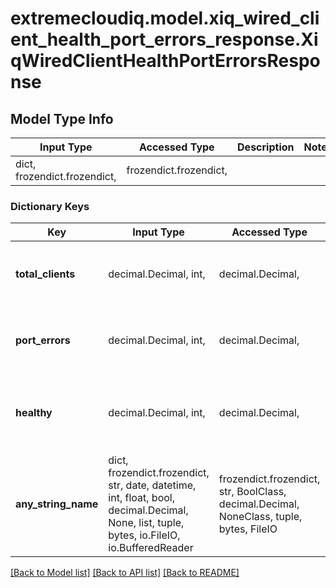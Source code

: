# extremecloudiq.model.xiq_wired_client_health_port_errors_response.XiqWiredClientHealthPortErrorsResponse

## Model Type Info
Input Type | Accessed Type | Description | Notes
------------ | ------------- | ------------- | -------------
dict, frozendict.frozendict,  | frozendict.frozendict,  |  | 

### Dictionary Keys
Key | Input Type | Accessed Type | Description | Notes
------------ | ------------- | ------------- | ------------- | -------------
**total_clients** | decimal.Decimal, int,  | decimal.Decimal,  | The total number of clients | [optional] value must be a 64 bit integer
**port_errors** | decimal.Decimal, int,  | decimal.Decimal,  | The number of clients with port errors | [optional] value must be a 64 bit integer
**healthy** | decimal.Decimal, int,  | decimal.Decimal,  | The number of healthy client that do not have port errors | [optional] value must be a 64 bit integer
**any_string_name** | dict, frozendict.frozendict, str, date, datetime, int, float, bool, decimal.Decimal, None, list, tuple, bytes, io.FileIO, io.BufferedReader | frozendict.frozendict, str, BoolClass, decimal.Decimal, NoneClass, tuple, bytes, FileIO | any string name can be used but the value must be the correct type | [optional]

[[Back to Model list]](../../README.md#documentation-for-models) [[Back to API list]](../../README.md#documentation-for-api-endpoints) [[Back to README]](../../README.md)

